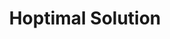 ---
title: Hoptimal Solution
bjcp_cat: American Amber Ale (6 B)
brew_date: July 29, 2017
type: homebrew_recipe
short_description: Third iteration of a New England IPA with a bad pun for a name
page_url: /recipes/Hoptimal_Solution.html
---